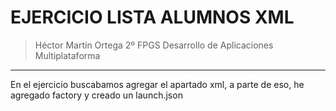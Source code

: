 # **EJERCICIO LISTA ALUMNOS XML**
> Héctor Martín Ortega 2º FPGS Desarrollo de Aplicaciones Multiplataforma
---


En el ejercicio buscabamos agregar el apartado xml, a parte de eso, he agregado factory y creado un launch.json